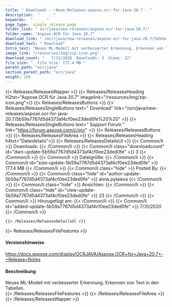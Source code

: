 ```yaml
---
title: " Downloads ---Neue-Releases-aspose.ocr-for-java-20.7 . "
description:  "    . " 
keywords:  "    . " 
page_type:  single_release_page
folder_link: " ocr/java/new-releases/aspose.ocr-for-java-20.7/"
folder_name: "Aspose.OCR für Java 20.7"
download_link: " /ocr/java/new-releases/aspose.ocr-for-java-20.7/5b59a7767d5d4373af4cf0ee23ded0fe"
download_text: " Download"
Intro_text: "Neues ML-Modell mit verbesserter Erkennung. Erkennen von Text in den Tabellen."
image_link: "/resources/img/zip-icon.png"
download_count: "   7/31/2020  Downloads: 3  Views: 22"
file_size: "  File Size: 177.4 MB "
parent_path: "ocr/java"
section_parent_path: "ocr/java"
weight: 109
---
```


{{< Releases/ReleasesWapper >}}
  {{< Releases/ReleasesHeading H2txt="Aspose.OCR für Java 20.7" imagelink="/resources/img/zip-icon.png">}}
  {{< Releases/ReleasesButtons >}}
    {{< Releases/ReleasesSingleButtons text=" Download" link="/ocr/java/new-releases/aspose.ocr-for-java-20.7/5b59a7767d5d4373af4cf0ee23ded0fe%20%20" >}}
    {{< Releases/ReleasesSingleButtons text=" Support Forum " link="https://forum.aspose.com/c/ocr" >}}
  {{< Releases/ReleasesButtons >}}
  {{< Releases/ReleasesFileArea >}}
    {{< Releases/ReleasesHeading h4txt="Dateidetails">}}
    {{< Releases/ReleasesDetailsUl >}}
            {{< Common/li >}} Downloads: {{< /Common/li >}}
      {{< Common/li class="downloadcount" id="dwn-update-5b59a7767d5d4373af4cf0ee23ded0fe" >}} 3 {{< /Common/li >}}
      {{< Common/li >}} Dateigröße: {{< /Common/li >}}
      {{< Common/li id="size-update-5b59a7767d5d4373af4cf0ee23ded0fe" >}} 177.4 MB {{< /Common/li >}} 
      {{< Common/li  class="hide" >}} Posted By: {{< /Common/li >}} 
      {{< Common/li class="hide" id="author-update-5b59a7767d5d4373af4cf0ee23ded0fe" >}} anna.pylaieva {{< /Common/li >}}
      {{< Common/li class="hide" >}} Ansichten: {{< /Common/li >}}
      {{< Common/li class="hide" id="view-update-5b59a7767d5d4373af4cf0ee23ded0fe" >}} 23 {{< /Common/li >}}
      {{< Common/li >}} Hinzugefügt am: {{< /Common/li >}}
      {{< Common/li id="added-update-5b59a7767d5d4373af4cf0ee23ded0fe" >}} 7/31/2020 {{< /Common/li >}} 

    {{< /Releases/ReleasesDetailsUl >}}

  {{< Releases/ReleasesFileFeatures >}}
      <h4>Versionshinweise</h4><div> <a href="https://docs.aspose.com/display/OCRJAVA/Aspose.OCR+for+Java+20.7+-+Release+Notes">https://docs.aspose.com/display/OCRJAVA/Aspose.OCR+for+Java+20.7+-+Release+Notes</a></div><h4> Beschreibung</h4><div class="HTMLDescription"> Neues ML-Modell mit verbesserter Erkennung. Erkennen von Text in den Tabellen.</div>
  {{< /Releases/ReleasesFileFeatures >}}
 {{< /Releases/ReleasesFileArea >}}
{{< /Releases/ReleasesWapper >}}



